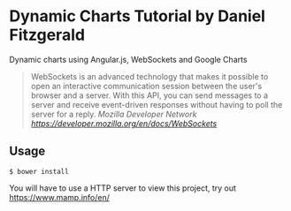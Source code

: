 # Dynamic Charts Tutorial by Daniel Fitzgerald

Dynamic charts using Angular.js, WebSockets and Google Charts

> WebSockets is an advanced technology that makes it possible to open an interactive communication
> session between the user's browser and a server. With this API, you can send messages to a server
> and receive event-driven responses without having to poll the server for a reply.
> <cite>Mozilla Developer Network https://developer.mozilla.org/en/docs/WebSockets</cite>

## Usage

`$ bower install`

You will have to use a HTTP server to view this project, try out https://www.mamp.info/en/
